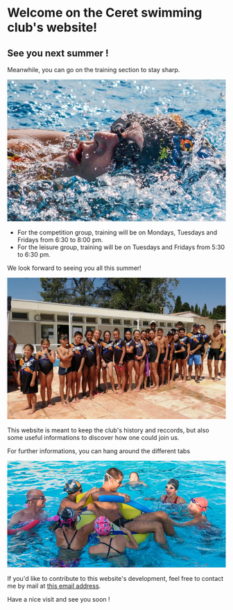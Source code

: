 # Welcome on the Ceret swimming club's website!

## See you next summer !

Meanwhile, you can go on the training section to stay sharp.

<img src="/pictures/home/swimming.jpeg" alt="team picture">

* For the competition group, training will be on Mondays, Tuesdays and Fridays from 6:30 to 8:00 pm.
* For the leisure group, training will be on Tuesdays and Fridays from 5:30 to 6:30 pm.

We look forward to seeing you all this summer!

<img src="/pictures/home/photoTeam2.jpg" alt="team picture">

This website is meant to keep the club's history and reccords, but also some useful informations to discover how one could join us.

For further informations, you can hang around the different tabs

<img src="/pictures/home/photoJeu.jpg" alt="team playing">

If you'd like to contribute to this website's development, feel free to contact me by mail at <a href="mailto:adrienberger66@gmail.com">this email address</a>.

Have a nice visit and see you soon !
